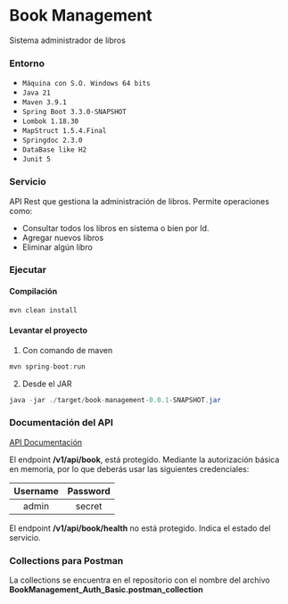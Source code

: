 # Book Management


Sistema administrador de libros

### Entorno

- `Máquina con S.O. Windows 64 bits`
- `Java 21`
- `Maven 3.9.1`
- `Spring Boot 3.3.0-SNAPSHOT`
- `Lombok 1.18.30`
- `MapStruct 1.5.4.Final`
- `Springdoc 2.3.0`
- `DataBase like H2`
- `Junit 5`


### Servicio

API Rest que gestiona la administración de libros. Permite operaciones como:

- Consultar todos los libros en sistema o bien por Id.
- Agregar nuevos libros
- Eliminar algún libro


### Ejecutar

#### Compilación

```java
mvn clean install
```

#### Levantar el proyecto

1. Con comando de maven

```java
mvn spring-boot:run
```

2. Desde el JAR  

```java
java -jar ./target/book-management-0.0.1-SNAPSHOT.jar
```

### Documentación del API
[API Documentación](http://localhost:9090/swagger-ui/index.html)

El endpoint **/v1/api/book**, está protegido. Mediante la autorización básica en memoria, por lo que deberás usar las siguientes credenciales:

| Username | Password |
|:--------:|:--------:|
| admin    | secret   |

El endpoint **/v1/api/book/health** no está protegido. Indica el estado del servicio.


### Collections para Postman
La collections se encuentra en el repositorio con el nombre del archivo **BookManagement_Auth_Basic.postman_collection**
